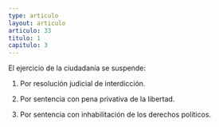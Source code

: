 ```yaml
---
type: articulo
layout: articulo
articulo: 33
titulo: 1
capitulo: 3
---
```

El ejercicio de la ciudadanía se suspende:

1. Por resolución judicial de interdicción.

2. Por sentencia con pena privativa de la libertad.

3. Por sentencia con inhabilitación de los derechos políticos.
